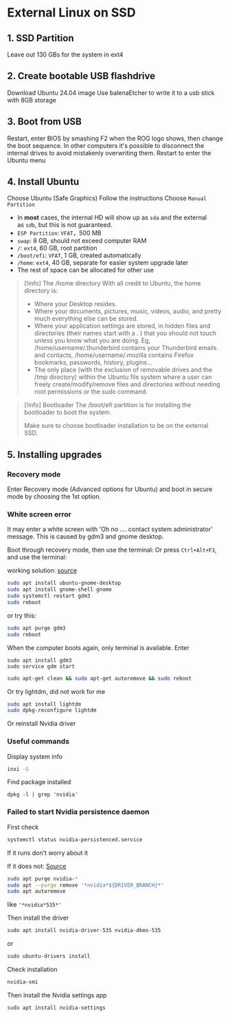 # External Linux on SSD

## 1. SSD Partition

Leave out 130 GBs for the system in ext4

## 2. Create bootable USB flashdrive

Download Ubuntu 24.04 image
Use balenaEtcher to write it to a usb stick with 8GB storage

## 3. Boot from USB

Restart, enter BIOS by smashing F2 when the ROG logo shows, then change the boot sequence.
In other computers it's possible to disconnect the internal drives to avoid mistakenly overwriting them.
Restart to enter the Ubuntu menu

## 4. Install Ubuntu

Choose Ubuntu (Safe Graphics)
Follow the instructions
Choose `Manual Partition`
- In **most** cases, the internal HD will show up as `sda` and the external as `sdb`, but this is not guaranteed.
- `ESP Partition`: `VFAT`，500 MB
- `swap`: 8 GB, should not exceed computer RAM
- `/`: `ext4`, 60 GB, root partition
- `/boot/efi`: `VFAT`, 1 GB, created automatically
- `/home`: `ext4`, 40 GB, separate for easier system upgrade later
- The rest of space can be allocated for other use

> [!info] The /home directory
> With all credit to Ubuntu, the home directory is:
> 
> - Where your Desktop resides.
> - Where your documents, pictures, music, videos, audio, and pretty much everything else can be stored.
> - Where your application settings are stored, in hidden files and directories (their names start with a . ) that you should not touch unless you know what you are doing. Eg, /home/username/.thunderbird contains your Thunderbird emails and contacts, /home/username/.mozilla contains Firefox bookmarks, passwords, history, plugins…
> - The only place (with the exclusion of removable drives and the /tmp directory) within the Ubuntu file system where a user can freely create/modify/remove files and directories without needing root permissions or the sudo command.

> [!info] Bootloader
> The /boot/efi partition is for installing the bootloader to boot the system.
> 
> Make sure to choose bootloader installation to be on the external SSD.

## 5. Installing upgrades

### Recovery mode

Enter Recovery mode (Advanced options for Ubuntu) and boot in secure mode by choosing the 1st option. 



### White screen error

It may enter a white screen with 'Oh no .... contact system administrator' message. This is caused by gdm3 and gnome desktop.

Boot through recovery mode, then use the terminal:
Or press `Ctrl+Alt+F3`, and use the terminal:

working solution:
[source](https://askubuntu.com/questions/1050672/gdm3-does-not-start-in-ubuntu-18-04)
``` sh
sudo apt install ubuntu-gnome-desktop
sudo apt install gnome-shell gnome
sudo systemctl restart gdm3
sudo reboot
```

or try this:
``` sh
sudo apt purge gdm3
sudo reboot
```

When the computer boots again, only terminal is available. Enter

```
sudo apt install gdm3
sudo service gdm start
```

``` sh
sudo apt-get clean && sudo apt-get autoremove && sudo reboot
```

Or try lightdm, did not work for me

``` sh
sudo apt install lightdm
sudo dpkg-reconfigure lightdm
```

Or reinstall Nvidia driver
### Useful commands

Display system info

``` sh
inxi -G
```

Find package installed

```
dpkg -l | grep 'nvidia'
```

### Failed to start Nvidia persistence daemon

First check

``` sh
systemctl status nvidia-persistenced.service
```

If it runs don't worry about it

If it does not:
[Source](https://ubuntu.com/server/docs/nvidia-drivers-installation)
``` sh
sudo apt purge nvidia-*
sudo apt --purge remove '*nvidia*${DRIVER_BRANCH}*'
sudo apt autoremove
```
like `'*nvidia*535*'`

Then install the driver 

``` sh
sudo apt install nvidia-driver-535 nvidia-dkms-535
```

or

``` sh
sudo ubuntu-drivers install
```

Check installation

``` sh
nvidia-smi
```

Then install the Nvidia settings app

``` sh
sudo apt install nvidia-settings
```




